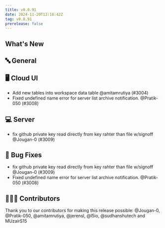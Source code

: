 ```yaml
---
title: v0.8.91
date: 2024-11-20T12:18:42Z
tag: v0.8.91
prerelease: false
---
```


## What's New
## 🔤 General
## 🖥 Cloud UI

- Add new tables into workspace data table @amitamrutiya (#3004)
- Fixed undefined name error for server list archive notification. @Pratik-050 (#3008)

## 💻 Server

- fix github private key read directly from key rahter than file w/signoff @Jougan-0 (#3009)

## 🐛 Bug Fixes

- fix github private key read directly from key rahter than file w/signoff @Jougan-0 (#3009)
- Fixed undefined name error for server list archive notification. @Pratik-050 (#3008)

## 👨🏽‍💻 Contributors

Thank you to our contributors for making this release possible:
@Jougan-0, @Pratik-050, @amitamrutiya, @jerensl, @l5io, @sudhanshutech and MUzairS15

